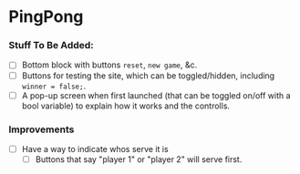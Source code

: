 # PingPong
### Stuff To Be Added:

- [ ] Bottom block with buttons `reset`, `new game`, &c.
- [ ] Buttons for testing the site, which can be toggled/hidden, including `winner = false;`.
- [ ] A pop-up screen when first launched (that can be toggled on/off with a bool variable) to explain how it works and the controlls.

### Improvements

- [ ] Have a way to indicate whos serve it is
    - [ ] Buttons that say "player 1" or "player 2" will serve first.